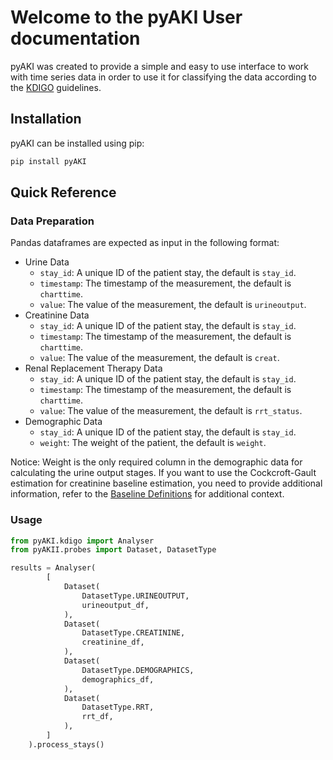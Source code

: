 # Welcome to the pyAKI User documentation

pyAKI was created to provide a simple and easy to use interface to work with time series data in order to use it for classifying the data according to the [KDIGO](https://kdigo.org/guidelines/acute-kidney-injury/) guidelines.

## Installation

pyAKI can be installed using pip:

```bash
pip install pyAKI
```

## Quick Reference

### Data Preparation

Pandas dataframes are expected as input in the following format:

- Urine Data
  - `stay_id`: A unique ID of the patient stay, the default is `stay_id`.
  - `timestamp`: The timestamp of the measurement, the default is `charttime`.
  - `value`: The value of the measurement, the default is `urineoutput`.
- Creatinine Data
  - `stay_id`: A unique ID of the patient stay, the default is `stay_id`.
  - `timestamp`: The timestamp of the measurement, the default is `charttime`.
  - `value`: The value of the measurement, the default is `creat`.
- Renal Replacement Therapy Data
  - `stay_id`: A unique ID of the patient stay, the default is `stay_id`.
  - `timestamp`: The timestamp of the measurement, the default is `charttime`.
  - `value`: The value of the measurement, the default is `rrt_status`.
- Demographic Data
  - `stay_id`: A unique ID of the patient stay, the default is `stay_id`.
  - `weight`: The weight of the patient, the default is `weight`.

Notice: Weight is the only required column in the demographic data for calculating the urine output stages. If you want to use the Cockcroft-Gault estimation for creatinine baseline estimation, you need to provide additional information, refer to the [Baseline Definitions](./baseline_defintions.md) for additional context.

### Usage

```python
from pyAKI.kdigo import Analyser
from pyAKII.probes import Dataset, DatasetType

results = Analyser(
        [
            Dataset(
                DatasetType.URINEOUTPUT,
                urineoutput_df,
            ),
            Dataset(
                DatasetType.CREATININE,
                creatinine_df,
            ),
            Dataset(
                DatasetType.DEMOGRAPHICS,
                demographics_df,
            ),
            Dataset(
                DatasetType.RRT,
                rrt_df,
            ),
        ]
    ).process_stays()
```
